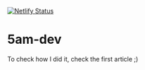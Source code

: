 [![Netlify Status](https://api.netlify.com/api/v1/badges/c706364c-cbb8-43a2-aec8-c58fcfed7275/deploy-status)](https://app.netlify.com/sites/5am-blog/deploys)

# 5am-dev

To check how I did it, check the first article ;)